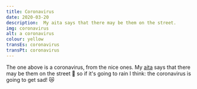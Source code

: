 ```yaml
---
title: Coronavirus
date: 2020-03-20
description:  My aita says that there may be them on the street.
img: coronavirus
alt: a coronavirus
colour: yellow
transEs: coronavirus
transPt: coronavirus
---
```


The one above is a coronavirus, from the nice ones. My [aita](https://translate.google.com/?sl=eu&tl=en&text=aita&op=translate) says that there may be them on the street 🦠 so if it's going to rain I think: the coronavirus is going to get sad! 😿